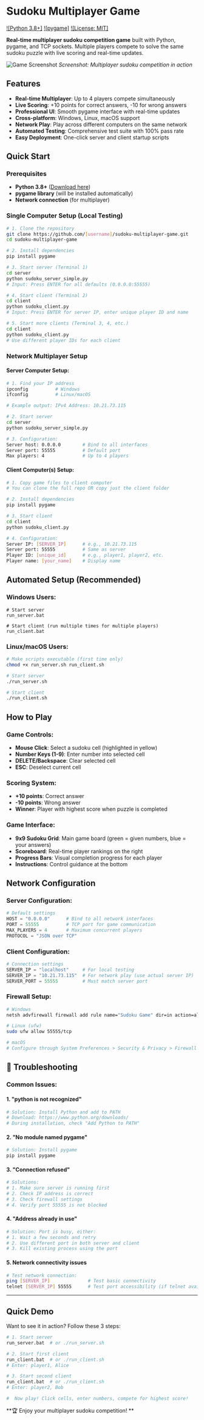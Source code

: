 #  Sudoku Multiplayer Game

[![Python 3.8+]](https://www.python.org/downloads/)
[![pygame]](https://pygame.org/)
[![License: MIT]](https://opensource.org/licenses/MIT)

**Real-time multiplayer sudoku competition game** built with Python, pygame, and TCP sockets. Multiple players compete to solve the same sudoku puzzle with live scoring and real-time updates.

![Game Screenshot](C:\Users\Fancy\Documents\VSCode\General\sudoku-multiplayer-game\docs\screenshot_local_multiplayer_gameplay.jpg)
*Screenshot: Multiplayer sudoku competition in action*

##  Features

-  **Real-time Multiplayer**: Up to 4 players compete simultaneously
-  **Live Scoring**: +10 points for correct answers, -10 for wrong answers
-  **Professional UI**: Smooth pygame interface with real-time updates
-  **Cross-platform**: Windows, Linux, macOS support
-  **Network Play**: Play across different computers on the same network
-  **Automated Testing**: Comprehensive test suite with 100% pass rate
-  **Easy Deployment**: One-click server and client startup scripts

##  Quick Start

### Prerequisites

- **Python 3.8+** ([Download here](https://www.python.org/downloads/))
- **pygame library** (will be installed automatically)
- **Network connection** (for multiplayer)

###  Single Computer Setup (Local Testing)

```bash
# 1. Clone the repository
git clone https://github.com/[username]/sudoku-multiplayer-game.git
cd sudoku-multiplayer-game

# 2. Install dependencies
pip install pygame

# 3. Start server (Terminal 1)
cd server
python sudoku_server_simple.py
# Input: Press ENTER for all defaults (0.0.0.0:55555)

# 4. Start client (Terminal 2)
cd client
python sudoku_client.py
# Input: Press ENTER for server IP, enter unique player ID and name

# 5. Start more clients (Terminal 3, 4, etc.)
cd client
python sudoku_client.py
# Use different player IDs for each client
```

###  Network Multiplayer Setup

#### Server Computer Setup:
```bash
# 1. Find your IP address
ipconfig          # Windows
ifconfig          # Linux/macOS

# Example output: IPv4 Address: 10.21.73.115

# 2. Start server
cd server
python sudoku_server_simple.py

# 3. Configuration:
Server host: 0.0.0.0        # Bind to all interfaces
Server port: 55555          # Default port
Max players: 4              # Up to 4 players
```

#### Client Computer(s) Setup:
```bash
# 1. Copy game files to client computer
# You can clone the full repo OR copy just the client folder

# 2. Install dependencies
pip install pygame

# 3. Start client
cd client
python sudoku_client.py

# 4. Configuration:
Server IP: [SERVER_IP]      # e.g., 10.21.73.115
Server port: 55555          # Same as server
Player ID: [unique_id]      # e.g., player1, player2, etc.
Player name: [your_name]    # Display name
```

##  Automated Setup (Recommended)

### Windows Users:
```batch
# Start server
run_server.bat

# Start client (run multiple times for multiple players)
run_client.bat
```

### Linux/macOS Users:
```bash
# Make scripts executable (first time only)
chmod +x run_server.sh run_client.sh

# Start server
./run_server.sh

# Start client
./run_client.sh
```

##  How to Play

### Game Controls:
- **Mouse Click**: Select a sudoku cell (highlighted in yellow)
- **Number Keys (1-9)**: Enter number into selected cell
- **DELETE/Backspace**: Clear selected cell
- **ESC**: Deselect current cell

### Scoring System:
- **+10 points**: Correct answer
- **-10 points**: Wrong answer  
- **Winner**: Player with highest score when puzzle is completed

### Game Interface:
- **9x9 Sudoku Grid**: Main game board (green = given numbers, blue = your answers)
- **Scoreboard**: Real-time player rankings on the right
- **Progress Bars**: Visual completion progress for each player
- **Instructions**: Control guidance at the bottom

##  Network Configuration

### Server Configuration:
```python
# Default settings
HOST = "0.0.0.0"      # Bind to all network interfaces
PORT = 55555          # TCP port for game communication
MAX_PLAYERS = 4       # Maximum concurrent players
PROTOCOL = "JSON over TCP"
```

### Client Configuration:
```python
# Connection settings
SERVER_IP = "localhost"     # For local testing
SERVER_IP = "10.21.73.115"  # For network play (use actual server IP)
SERVER_PORT = 55555         # Must match server port
```

### Firewall Setup:
```bash
# Windows
netsh advfirewall firewall add rule name="Sudoku Game" dir=in action=allow protocol=TCP localport=55555

# Linux (ufw)
sudo ufw allow 55555/tcp

# macOS
# Configure through System Preferences > Security & Privacy > Firewall
```

## 🔧 Troubleshooting

### Common Issues:

#### 1. "python is not recognized"
```bash
# Solution: Install Python and add to PATH
# Download: https://www.python.org/downloads/
# During installation, check "Add Python to PATH"
```

#### 2. "No module named pygame"
```bash
# Solution: Install pygame
pip install pygame
```

#### 3. "Connection refused"
```bash
# Solutions:
# 1. Make sure server is running first
# 2. Check IP address is correct
# 3. Check firewall settings
# 4. Verify port 55555 is not blocked
```

#### 4. "Address already in use"
```bash
# Solution: Port is busy, either:
# 1. Wait a few seconds and retry
# 2. Use different port in both server and client
# 3. Kill existing process using the port
```

#### 5. Network connectivity issues
```bash
# Test network connection:
ping [SERVER_IP]              # Test basic connectivity
telnet [SERVER_IP] 55555      # Test port accessibility (if telnet available)
```

---

##  Quick Demo

Want to see it in action? Follow these 3 steps:

```bash
# 1. Start server
run_server.bat  # or ./run_server.sh

# 2. Start first client
run_client.bat  # or ./run_client.sh
# Enter: player1, Alice

# 3. Start second client  
run_client.bat  # or ./run_client.sh
# Enter: player2, Bob

#  Now play! Click cells, enter numbers, compete for highest score!
```

**🏆 Enjoy your multiplayer sudoku competition! **